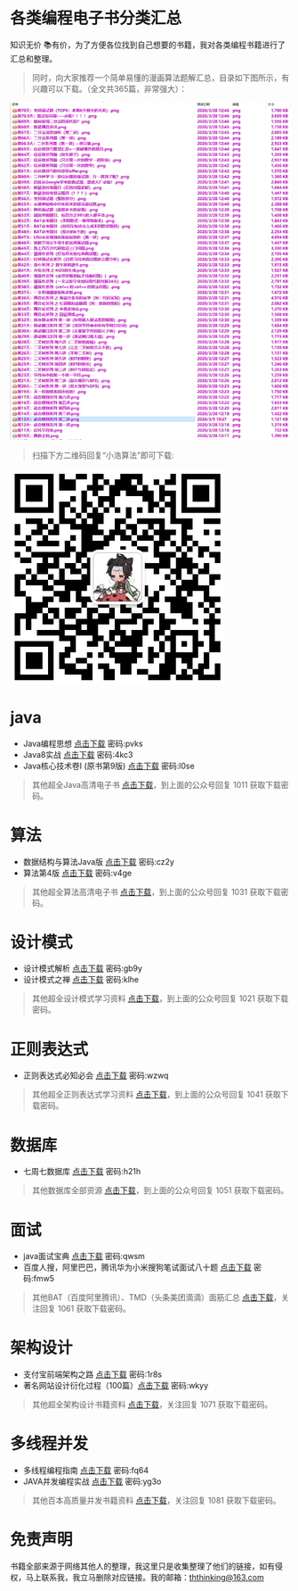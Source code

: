 各类编程电子书分类汇总
===================

知识无价 📚有价，为了方便各位找到自己想要的书籍，我对各类编程书籍进行了汇总和整理。

> 同时，向大家推荐一个简单易懂的漫画算法题解汇总，目录如下图所示，有兴趣可以下载。（全文共365篇，非常强大）：

![avatar](./目录汇总.png)

> 扫描下方二维码回复“小浩算法”即可下载:

![avatar](./小浩算法.jpeg)


# java

- Java编程思想 [点击下载](https://pan.baidu.com/s/1oQcpsaPbxZzjqzFT8ffc7A)  密码:pvks
- Java8实战 [点击下载](https://pan.baidu.com/s/1PV4aTFAYU_Sitn9ok-hxDA)    密码:4kc3
- Java核心技术卷I (原书第9版) [点击下载](https://pan.baidu.com/s/1QJ9yLwavzwM2U8flrsa1dg)  密码:l0se
> 其他超全Java高清电子书 [点击下载]()，到上面的公众号回复 1011 获取下载密码。

# 算法

- 数据结构与算法Java版 [点击下载](https://pan.baidu.com/s/158SWu_uGgENDOiYi9vaI9A) 密码:cz2y
- 算法第4版 [点击下载](https://pan.baidu.com/s/1MK5-RH2vTNB3jUxVwVpOXA) 密码:v4ge
> 其他超全算法高清电子书 [点击下载]()，到上面的公众号回复 1031 获取下载密码。

# 设计模式

- 设计模式解析 [点击下载](https://pan.baidu.com/s/1Hnt4E-bjTfOzoYMPuCfRVQ) 密码:gb9y
- 设计模式之禅 [点击下载](https://pan.baidu.com/s/15P2ZlhUE5tTsomwmLYhw8w)  密码:klhe
> 其他超全设计模式学习资料 [点击下载]()，到上面的公众号回复 1021 获取下载密码。

# 正则表达式
- 正则表达式必知必会 [点击下载](https://pan.baidu.com/s/1sCbJ0pDJjNrakkBGL5UeBw) 密码:wzwq
> 其他超全正则表达式学习资料 [点击下载]()，到上面的公众号回复 1041 获取下载密码。

# 数据库
- 七周七数据库 [点击下载](https://pan.baidu.com/s/1NaTTmLAmJ59VnJwYsNp1ig) 密码:h21h
> 其他数据库全部资源 [点击下载]()，到上面的公众号回复 1051 获取下载密码。

# 面试
- java面试宝典 [点击下载](https://pan.baidu.com/s/13KlGkCzWa5Mi6lbqDVbxMw) 密码:qwsm
- 百度人搜，阿里巴巴，腾讯华为小米搜狗笔试面试八十题 [点击下载](https://pan.baidu.com/s/1p_ZWCf7YZ3x-BDMpdvJwHA)  密码:fmw5
> 其他BAT（百度阿里腾讯）、TMD（头条美团滴滴）面筋汇总 [点击下载]()，关注回复 1061 获取下载密码。

# 架构设计
- 支付宝前端架构之路 [点击下载](https://pan.baidu.com/s/1uWxYP6aoUS7rd1Yzqzss8w) 密码:1r8s
- 著名网站设计衍化过程（100篇）[点击下载](https://pan.baidu.com/s/1fX-A_9FmedJVI0QIjutJ7g) 密码:wkyy
> 其他超全架构设计书籍资料 [点击下载]()，关注回复 1071 获取下载密码。

# 多线程并发
- 多线程编程指南 [点击下载](https://pan.baidu.com/s/1qvS81iwdiHu4bdDNrYe1mw) 密码:fq64
- JAVA并发编程实战 [点击下载](https://pan.baidu.com/s/1QexaLZ-EvIvwwPcFS68NKA) 密码:yg3o
> 其他百本高质量并发书籍资料 [点击下载]()，关注回复 1081 获取下载密码。

# 免责声明
书籍全部来源于网络其他人的整理，我这里只是收集整理了他们的链接，如有侵权，马上联系我，我立马删除对应链接。我的邮箱：ththinking@163.com
